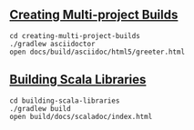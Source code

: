 ## [Creating Multi-project Builds](https://guides.gradle.org/creating-multi-project-builds/)

```shell script
cd creating-multi-project-builds
./gradlew asciidoctor
open docs/build/asciidoc/html5/greeter.html
```

## [Building Scala Libraries](https://guides.gradle.org/building-scala-libraries/)

```shell script
cd building-scala-libraries
./gradlew build
open build/docs/scaladoc/index.html
```
